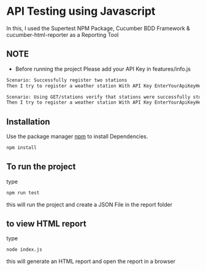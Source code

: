 # API Testing using Javascript

In this, I used the Supertest NPM Package, Cucumber BDD Framework & cucumber-html-reporter as a Reporting Tool


## NOTE
* Before running the project Please add your API Key in features/info.js

```bash
Scenario: Successfully register two stations
Then I try to register a weather station With API Key EnterYourApiKeyHere

Scenario: Using GET/stations verify that stations were successfully stored in DB
Then I try to register a weather station With API Key EnterYourApiKeyHere
```

## Installation

Use the package manager [npm](https://www.npmjs.com/) to install Dependencies.

```bash
npm install
```

## To run the project

type 
```bash
npm run test
```
this will run the project and create a JSON File in the report folder

## to view HTML report

type 
```bash
node index.js
```

this will generate an HTML report and open the report in a browser
